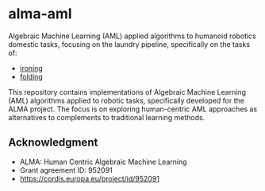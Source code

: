 # alma-aml

Algebraic Machine Learning (AML) applied algorithms to humanoid robotics domestic tasks, focusing on the laundry pipeline, specifically on the tasks of:

- [ironing](ironing/)
- [folding](folding/)

This repository contains implementations of Algebraic Machine Learning (AML) algorithms applied to robotic tasks, specifically developed for the ALMA project. The focus is on exploring human-centric AML approaches as alternatives to complements to traditional learning methods.

## Acknowledgment

- ALMA: Human Centric Algebraic Machine Learning
- Grant agreement ID: 952091 
- <https://cordis.europa.eu/project/id/952091>
